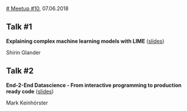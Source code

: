 [# Meetup #10](https://www.meetup.com/Data-Science-Meetup-Muenster/events/250376795/), 07.06.2018

## Talk #1

**Explaining complex machine learning models with LIME** ([slides](https://shiring.github.io/machine_learning/2017/04/23/lime))

Shirin Glander

## Talk #2

**End-2-End Datascience - From interactive programming to production ready code** ([slides](http://plainpixels.work/resources/e2e-datascience-slides.slides#/))

Mark Keinhörster

